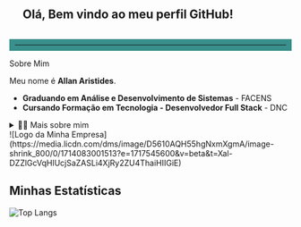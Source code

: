 <!-- Título -->
<div id="user-content-toc">
  <ul align="left">
    <summary><h2 style="display: inline-block">Olá, Bem vindo ao meu perfil GitHub!</h2></summary>
</div>

<hr style="border: 10px solid rgb(56, 143, 139);">

<!-- Apresentação -->
Sobre Mim

Meu nome é **Allan Aristides**.

- **Graduando em Análise e Desenvolvimento de Sistemas** - FACENS
- **Cursando Formação em Tecnologia - Desenvolvedor Full Stack** - DNC

<!-- Mais sobre mim -->
<details>
  <summary>👨‍💻 Mais sobre mim</summary>
  <p>
    💬 Tenho 21 anos e estou focado em me profissionalizar na área de Desenvolvimento WEB (Full Stack), testes e automações com Selenium. Meu objetivo é conseguir minha primeira vaga como desenvolvedor.

    ⚡ Sempre procuro aprender algo novo e enfrentar desafios que me ajudem a crescer profissionalmente. No meu tempo livre, gosto de passar tempo com minha família e amigos, estudar novas tecnologias e relaxar assistindo minhas séries e filmes favoritos.
  </p>
</details>

<section>
  <div id="img">
    ![Logo da Minha Empresa](https://media.licdn.com/dms/image/D5610AQH55hgNxmXgmA/image-shrink_800/0/1714083001513?e=1717545600&v=beta&t=Xal-DZZlGcVqHlUcjSaZASLi4XjRy2ZU4ThaiHIIGiE)
  </div>

<!-- Estatísticas -->
## Minhas Estatísticas

![Top Langs](https://github-readme-stats.vercel.app/api/top-langs/?username=Aristides05&layout=compact&theme=gotham)
